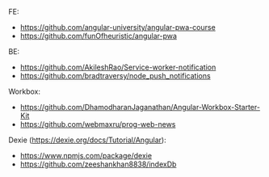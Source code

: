 FE:
- https://github.com/angular-university/angular-pwa-course
- https://github.com/funOfheuristic/angular-pwa

BE:
- https://github.com/AkileshRao/Service-worker-notification
- https://github.com/bradtraversy/node_push_notifications

Workbox:
- https://github.com/DhamodharanJaganathan/Angular-Workbox-Starter-Kit
- https://github.com/webmaxru/prog-web-news

Dexie (https://dexie.org/docs/Tutorial/Angular):
- https://www.npmjs.com/package/dexie
- https://github.com/zeeshankhan8838/indexDb
